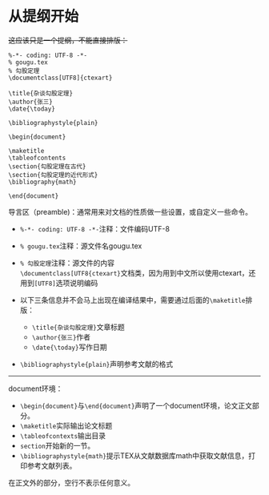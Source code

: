 # 从提纲开始
~~这应该只是一个提纲，不能直接排版：~~
```
%-*- coding: UTF-8 -*-
% gougu.tex
% 勾股定理
\documentclass[UTF8]{ctexart}

\title{杂谈勾股定理}
\author{张三}
\date{\today}

\bibliographystyle{plain}

\begin{document}

\maketitle
\tableofcontents
\section{勾股定理在古代}
\section{勾股定理的近代形式}
\bibliography{math}

\end{document}
```
导言区（preamble)：通常用来对文档的性质做一些设置，或自定义一些命令。  
- `%-*- coding: UTF-8 -*-`注释：文件编码UTF-8  
- `% gougu.tex`注释：源文件名gougu.tex  
- `% 勾股定理`注释：源文件的内容  
`\documentclass[UTF8{ctexart}`文档类，因为用到中文所以使用ctexart，还用到`[UTF8]`选项说明编码  
- 以下三条信息并不会马上出现在编译结果中，需要通过后面的`\maketitle`排版：  
    - `\title{杂谈勾股定理}`文章标题  
    - `\author{张三}`作者  
    - `\date{\today}`写作日期  

- `\bibliographystyle{plain}`声明参考文献的格式  
---
document环境：  
- `\begin{document}`与`\end{document}`声明了一个document环境，论文正文部分。  
- `\maketitle`实际输出论文标题  
- `\tableofcontexts`输出目录  
- `section`开始新的一节。  
- `\bibliographystyle{math}`提示TEX从文献数据库math中获取文献信息，打印参考文献列表。  
  
在正文外的部分，空行不表示任何意义。  

